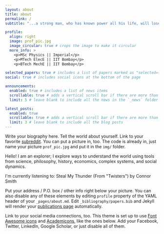 ```yaml
---
layout: about
title: about
permalink: /
subtitle: "...a strong man, who has known power all his life, will lose respect for that power. But a weak man knows the value of strength, and knows compassion. – Dr Abraham Erskine"

profile:
  align: right
  image: prof_pic.jpg
  image_circular: true # crops the image to make it circular
  more_info: >
    <p>MSc Physics || Imperial</p>
    <p>MTech ElecE || IIT Bombay</p>
    <p>BTech MechE || IIT Bombay</p>

selected_papers: true # includes a list of papers marked as "selected={true}"
social: true # includes social icons at the bottom of the page

announcements:
  enabled: true # includes a list of news items
  scrollable: true # adds a vertical scroll bar if there are more than 3 news items
  limit: 5 # leave blank to include all the news in the `_news` folder

latest_posts:
  enabled: true
  scrollable: true # adds a vertical scroll bar if there are more than 3 new posts items
  limit: 3 # leave blank to include all the blog posts
---
```


Write your biography here. Tell the world about yourself. Link to your favorite [subreddit](http://reddit.com). You can put a picture in, too. The code is already in, just name your picture `prof_pic.jpg` and put it in the `img/` folder.

Hello! I am an explorer; I explore ways to understand the world using tools from science, philosophy, history, economics, complex systems, and social dynamics.

I'm currently listening to: Steal My Thunder (From "Twisters") by Connor Smith

Put your address / P.O. box / other info right below your picture. You can also disable any of these elements by editing `profile` property of the YAML header of your `_pages/about.md`. Edit `_bibliography/papers.bib` and Jekyll will render your [publications page](/al-folio/publications/) automatically.

Link to your social media connections, too. This theme is set up to use [Font Awesome icons](https://fontawesome.com/) and [Academicons](https://jpswalsh.github.io/academicons/), like the ones below. Add your Facebook, Twitter, LinkedIn, Google Scholar, or just disable all of them.
